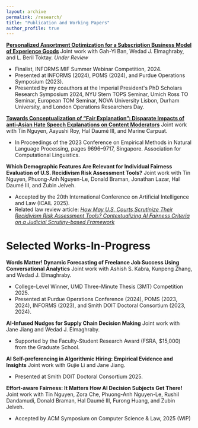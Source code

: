 ```yaml
---
layout: archive
permalink: /research/
title: "Publication and Working Papers"
author_profile: true
---
```


[**Personalized Assortment Optimization for a Subscription Business Model of Experience Goods**](https://ssrn.com/abstract=5159539) Joint work with Gah-Yi Ban, Wedad J. Elmaghraby, and L. Beril Toktay. *Under Review*
 * Finalist, INFORMS MIF Summer Webinar Competition, 2024.
 * Presented at INFORMS (2024), POMS (2024), and Purdue Operations Symposium (2023). 
 * Presented by my coauthors at the Imperial President's PhD Scholars Research Symposium 2024, NYU Stern TOPS Seminar, Umich Ross TO Seminar, European TOM Seminar, NOVA University Lisbon, Durham University, and London Operations Researchers Day. 

[**Towards Conceptualization of “Fair Explanation”: Disparate Impacts of anti-Asian Hate Speech Explanations on Content Moderators**](https://aclanthology.org/2023.emnlp-main.602) Joint work with Tin Nguyen, Aayushi Roy, Hal Daumé III, and Marine Carpuat. 
 * In Proceedings of the 2023 Conference on Empirical Methods in Natural Language Processing, pages 9696–9717, Singapore. Association for Computational Linguistics.

**Which Demographic Features Are Relevant for Individual Fairness Evaluation of U.S. Recidivism Risk Assessment Tools?** Joint work with Tin Nguyen, Phuong-Anh Nguyen-Le, Donald Braman, Jonathan Lazar, Hal Daumé III, and Zubin Jelveh.
 * Accepted by the 20th International Conference on Artificial Intelligence and Law (ICAIL 2025).
 * Related law review article: [*How May U.S. Courts Scrutinize Their Recidivism Risk Assessment Tools? Contextualizing AI Fairness Criteria on a Judicial Scrutiny-based Framework*](https://www.arxiv.org/abs/2505.02749)


# Selected Works-In-Progress
**Words Matter! Dynamic Forecasting of Freelance Job Success Using Conversational Analytics** Joint work with Ashish S. Kabra, Kunpeng Zhang, and Wedad J. Elmaghraby.
 * College-Level Winner, UMD Three-Minute Thesis (3MT) Competition 2025.
 * Presented at Purdue Operations Conference (2024), POMS (2023, 2024), INFORMS (2023), and Smith DOIT Doctoral Consortium (2023, 2024).

**AI-Infused Nudges for Supply Chain Decision Making** Joint work with Jane Jiang and Wedad J. Elmaghraby.
 * Supported by the Faculty-Student Research Award (FSRA, $15,000) from the Graduate School.

**AI Self-preferencing in Algorithmic Hiring: Empirical Evidence and Insights** Joint work with Gujie Li and Jane Jiang.
 * Presented at Smith DOIT Doctoral Consortium 2025. 

**Effort-aware Fairness: It Matters How AI Decision Subjects Get There!** Joint work with Tin Nguyen, Zora Che, Phuong-Anh Nguyen-Le, Rushil Dandamudi, Donald Braman, Hal Daumé III, Furong Huang, and Zubin Jelveh.
 * Accepted by ACM Symposium on Computer Science & Law, 2025 (WIP)

<!-- **Hide and Seek at the German Federal Constitutional Court: Identifying the Justice Referee with Author Topic Model** Joint work with Tin Nguyen, Andrew Mao, Jordan Boyd-Graber, and Christoph Engel. -->
<!-- 
**Bipartite Networked Multi-agent Reinforcement Learning for Decentralized Matching Markets** Joint work with Yan Xu.
 * Accepted by Yale 2024 Conference on AI/ML/BA.
 * Presented at POMS Conference 2024, Minneapolis, MN. -->



